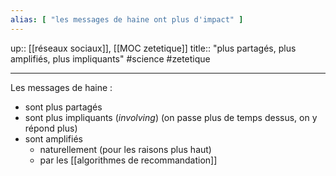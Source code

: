 ```yaml
---
alias: [ "les messages de haine ont plus d'impact" ]
---
```

up:: [[réseaux sociaux]], [[MOC zetetique]] 
title:: "plus partagés, plus amplifiés, plus impliquants"
#science #zetetique

---

Les messages de haine :
 - sont plus partagés
 - sont plus impliquants (_involving_) (on passe plus de temps dessus, on y répond plus)
 - sont amplifiés
     - naturellement (pour les raisons plus haut)
     - par les [[algorithmes de recommandation]] 